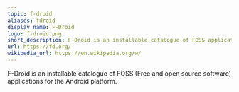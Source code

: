 ```yaml
---
topic: f-droid
aliases: fdroid
display_name: F-Droid
logo: f-droid.png
short_description: F-Droid is an installable catalogue of FOSS applications for the Android platform.
url: https://fd.org/
wikipedia_url: https://en.wikipedia.org/w/
---
```

F-Droid is an installable catalogue of FOSS (Free and open source software) applications for the Android platform.
